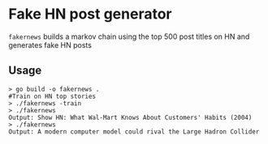 # Fake HN post generator

`fakernews` builds a markov chain using the top 500 post titles on HN and generates fake HN posts

## Usage
```
> go build -o fakernews .
#Train on HN top stories
> ./fakernews -train
> ./fakernews
Output: Show HN: What Wal-Mart Knows About Customers' Habits (2004)
> ./fakernews
Output: A modern computer model could rival the Large Hadron Collider
```


